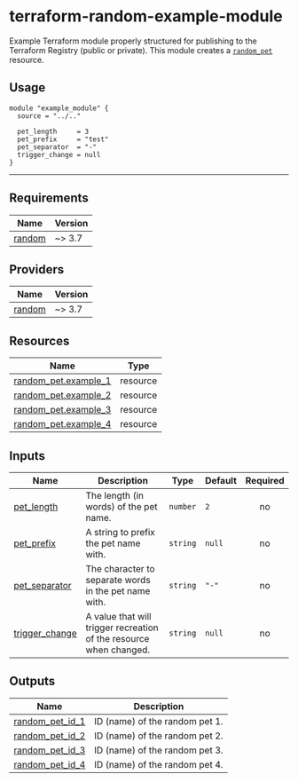 # terraform-random-example-module

Example Terraform module properly structured for publishing to the Terraform Registry (public or private). This module creates a [`random_pet`](https://registry.terraform.io/providers/hashicorp/random/latest/docs/resources/pet) resource.

## Usage

```hcl
module "example_module" {
  source = "../.."

  pet_length     = 3
  pet_prefix     = "test"
  pet_separator  = "-"
  trigger_change = null
}
```

---

<!-- BEGIN_TF_DOCS -->
## Requirements

| Name | Version |
|------|---------|
| <a name="requirement_random"></a> [random](#requirement\_random) | ~> 3.7 |

## Providers

| Name | Version |
|------|---------|
| <a name="provider_random"></a> [random](#provider\_random) | ~> 3.7 |

## Resources

| Name | Type |
|------|------|
| [random_pet.example_1](https://registry.terraform.io/providers/hashicorp/random/latest/docs/resources/pet) | resource |
| [random_pet.example_2](https://registry.terraform.io/providers/hashicorp/random/latest/docs/resources/pet) | resource |
| [random_pet.example_3](https://registry.terraform.io/providers/hashicorp/random/latest/docs/resources/pet) | resource |
| [random_pet.example_4](https://registry.terraform.io/providers/hashicorp/random/latest/docs/resources/pet) | resource |

## Inputs

| Name | Description | Type | Default | Required |
|------|-------------|------|---------|:--------:|
| <a name="input_pet_length"></a> [pet\_length](#input\_pet\_length) | The length (in words) of the pet name. | `number` | `2` | no |
| <a name="input_pet_prefix"></a> [pet\_prefix](#input\_pet\_prefix) | A string to prefix the pet name with. | `string` | `null` | no |
| <a name="input_pet_separator"></a> [pet\_separator](#input\_pet\_separator) | The character to separate words in the pet name with. | `string` | `"-"` | no |
| <a name="input_trigger_change"></a> [trigger\_change](#input\_trigger\_change) | A value that will trigger recreation of the resource when changed. | `string` | `null` | no |

## Outputs

| Name | Description |
|------|-------------|
| <a name="output_random_pet_id_1"></a> [random\_pet\_id\_1](#output\_random\_pet\_id\_1) | ID (name) of the random pet 1. |
| <a name="output_random_pet_id_2"></a> [random\_pet\_id\_2](#output\_random\_pet\_id\_2) | ID (name) of the random pet 2. |
| <a name="output_random_pet_id_3"></a> [random\_pet\_id\_3](#output\_random\_pet\_id\_3) | ID (name) of the random pet 3. |
| <a name="output_random_pet_id_4"></a> [random\_pet\_id\_4](#output\_random\_pet\_id\_4) | ID (name) of the random pet 4. |
<!-- END_TF_DOCS -->